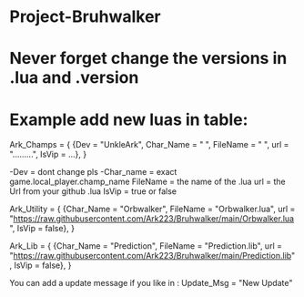 # Project-Bruhwalker

# Never forget change the versions in .lua and .version 

# Example add new luas in table:

Ark_Champs = {
{Dev = "UnkleArk", Char_Name = " ", FileName = "  ", url = ".........", IsVip = ...},
}

-Dev = dont change pls
-Char_name = exact game.local_player.champ_name
FileName = the name of the .lua
url = the Url from your github .lua
IsVip = true or false

Ark_Utility = {
	{Char_Name = "Orbwalker", FileName = "Orbwalker.lua", url = "https://raw.githubusercontent.com/Ark223/Bruhwalker/main/Orbwalker.lua", IsVip = false},
}

Ark_Lib = {
	{Char_Name = "Prediction", FileName = "Prediction.lib", url = "https://raw.githubusercontent.com/Ark223/Bruhwalker/main/Prediction.lib", IsVip = false},
}


You can add a update message if you like in :
Update_Msg = "New Update"
